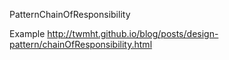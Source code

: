 PatternChainOfResponsibility

Example
http://twmht.github.io/blog/posts/design-pattern/chainOfResponsibility.html
